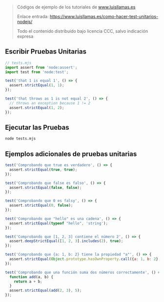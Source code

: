 > Códigos de ejemplo de los tutoriales de www.luisllamas.es
>
> Enlace entrada: https://www.luisllamas.es/como-hacer-test-unitarios-nodejs/
>
> Todo el contenido distribuido bajo licencia CCC, salvo indicación expresa

## Escribir Pruebas Unitarias
```javascript
// tests.mjs
import assert from 'node:assert';
import test from 'node:test';

test('that 1 is equal 1', () => {
  assert.strictEqual(1, 1);
});

test('that throws as 1 is not equal 2', () => {
  // throws an exception because 1 != 2
  assert.strictEqual(1, 2);
});
```


## Ejecutar las Pruebas
```bash
node tests.mjs
```


## Ejemplos adicionales de pruebas unitarias
```javascript
test('Comprobando que true es verdadero', () => {
  assert.strictEqual(true, true);
});

test('Comprobando que false es falso', () => {
  assert.strictEqual(false, false);
});

test('Comprobando que 0 es falsy', () => {
  assert.strictEqual(0, false);
});

test('Comprobando que "hello" es una cadena', () => {
  assert.strictEqual(typeof "hello", 'string');
});

test('Comprobando que [1, 2, 3] contiene el número 2', () => {
  assert.deepStrictEqual([1, 2, 3].includes(2), true);
});

test('Comprobando que {a: 1, b: 2} tiene la propiedad "a"', () => {
  assert.strictEqual(Object.prototype.hasOwnProperty.call({a: 1, b: 2}, 'a'), true);
});

test('Comprobando que una función suma dos números correctamente', () => {
  function add(a, b) {
    return a + b;
  }
  assert.strictEqual(add(2, 3), 5);
});
```



